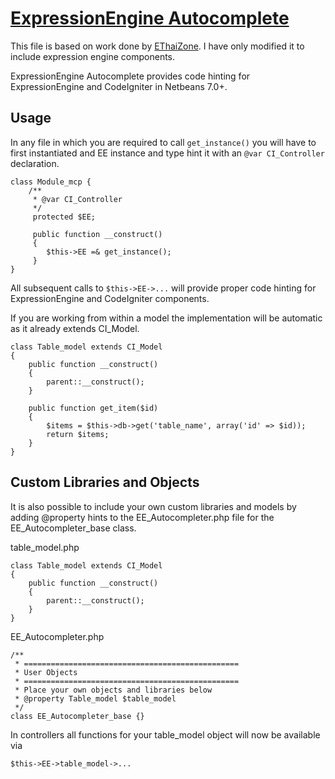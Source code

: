[ExpressionEngine Autocomplete](http://github.com/elemental-shift/ExpressionEngine-Autocomplete)
=================

 This file is based on work done by [EThaiZone](http://codeigniter.com/forums/viewthread/187949/P15/#965668). I have only modified it to include expression engine components. 

 ExpressionEngine Autocomplete provides code hinting for ExpressionEngine and CodeIgniter in Netbeans 7.0+.

Usage
-----
In any file in which you are required to call `get_instance()` you will have to first instantiated and EE instance and type hint it with an `@var CI_Controller` declaration.

	class Module_mcp {
		/**
		 * @var CI_Controller
		 */
		 protected $EE;

		 public function __construct()
		 {
		 	$this->EE =& get_instance();
		 }
	}
All subsequent calls to `$this->EE->...` will provide proper code hinting for ExpressionEngine and CodeIgniter components.

If you are working from within a model the implementation will be automatic as it already extends CI_Model.

	class Table_model extends CI_Model
	{
	    public function __construct()
	    {
	        parent::__construct();
	    }

	    public function get_item($id)
	    {
	        $items = $this->db->get('table_name', array('id' => $id));
	        return $items;
	    }
	}

Custom Libraries and Objects
-----------------------------
It is also possible to include your own custom libraries and models by adding @property hints to the EE_Autocompleter.php file for the EE_Autocompleter_base class.

table_model.php

	class Table_model extends CI_Model
	{
	    public function __construct()
	    {
	        parent::__construct();
	    }
	}


EE_Autocompleter.php

	/**
	 * ================================================
	 * User Objects
	 * ================================================
	 * Place your own objects and libraries below
	 * @property Table_model $table_model
	 */
	class EE_Autocompleter_base {}

In controllers all functions for your table_model object will now be available via

	$this->EE->table_model->...